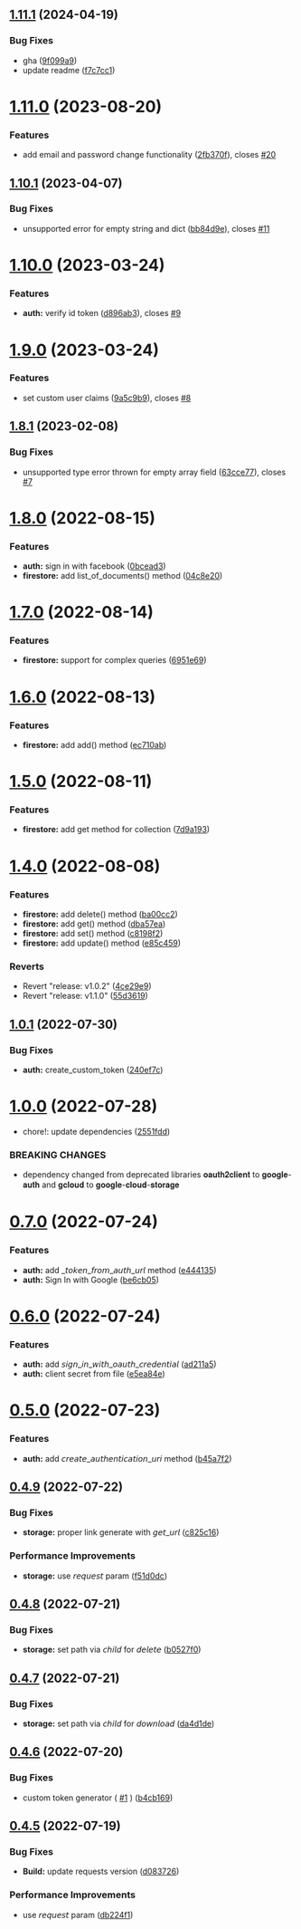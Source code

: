 ## [1.11.1](https://github.com/matiaskotlik/async-firebase-rest-api/compare/v1.11.0...v1.11.1) (2024-04-19)


### Bug Fixes

* gha ([9f099a9](https://github.com/matiaskotlik/async-firebase-rest-api/commit/9f099a91932caf9010815c895356c96e5d712c4b))
* update readme ([f7c7cc1](https://github.com/matiaskotlik/async-firebase-rest-api/commit/f7c7cc1c75d60117c05c63574bfccd9f97ced606))



# [1.11.0](https://github.com/matiaskotlik/async-firebase-rest-api/compare/v1.10.1...v1.11.0) (2023-08-20)


### Features

* add email and password change functionality ([2fb370f](https://github.com/matiaskotlik/async-firebase-rest-api/commit/2fb370f3e1d134c6aa0c10428c76fc4bd9d26128)), closes [#20](https://github.com/matiaskotlik/async-firebase-rest-api/issues/20)



## [1.10.1](https://github.com/matiaskotlik/async-firebase-rest-api/compare/v1.10.0...v1.10.1) (2023-04-07)


### Bug Fixes

* unsupported error for empty string and dict ([bb84d9e](https://github.com/matiaskotlik/async-firebase-rest-api/commit/bb84d9e854fd8ca69b080666f1f76ae05e9b80a0)), closes [#11](https://github.com/matiaskotlik/async-firebase-rest-api/issues/11)



# [1.10.0](https://github.com/matiaskotlik/async-firebase-rest-api/compare/v1.9.0...v1.10.0) (2023-03-24)


### Features

* **auth:** verify id token ([d896ab3](https://github.com/matiaskotlik/async-firebase-rest-api/commit/d896ab33a7347e5c99ee29b43395aec06e7dcab0)), closes [#9](https://github.com/matiaskotlik/async-firebase-rest-api/issues/9)



# [1.9.0](https://github.com/matiaskotlik/async-firebase-rest-api/compare/v1.8.1...v1.9.0) (2023-03-24)


### Features

* set custom user claims ([9a5c9b9](https://github.com/matiaskotlik/async-firebase-rest-api/commit/9a5c9b958a3663178a49c5ed33cd0e4bbef4444c)), closes [#8](https://github.com/matiaskotlik/async-firebase-rest-api/issues/8)



## [1.8.1](https://github.com/matiaskotlik/async-firebase-rest-api/compare/v1.8.0...v1.8.1) (2023-02-08)


### Bug Fixes

* unsupported type error thrown for empty array field ([63cce77](https://github.com/matiaskotlik/async-firebase-rest-api/commit/63cce77420a999f0e151a32c8e389593b84dc357)), closes [#7](https://github.com/matiaskotlik/async-firebase-rest-api/issues/7)



# [1.8.0](https://github.com/matiaskotlik/async-firebase-rest-api/compare/v1.7.0...v1.8.0) (2022-08-15)


### Features

* **auth:** sign in with facebook ([0bcead3](https://github.com/matiaskotlik/async-firebase-rest-api/commit/0bcead336128195932120c371be70f0afd5595ae))
* **firestore:** add list_of_documents() method ([04c8e20](https://github.com/matiaskotlik/async-firebase-rest-api/commit/04c8e20b98693e4e285266a571f7fcd9b7c10c4e))



# [1.7.0](https://github.com/matiaskotlik/async-firebase-rest-api/compare/v1.6.0...v1.7.0) (2022-08-14)


### Features

* **firestore:** support for complex queries ([6951e69](https://github.com/matiaskotlik/async-firebase-rest-api/commit/6951e6917ea31271da370e43cb5d8f0caa6d7d1f))



# [1.6.0](https://github.com/matiaskotlik/async-firebase-rest-api/compare/v1.5.0...v1.6.0) (2022-08-13)


### Features

* **firestore:** add add() method ([ec710ab](https://github.com/matiaskotlik/async-firebase-rest-api/commit/ec710ab5cb050f3799eb66430998bfb001f2e343))



# [1.5.0](https://github.com/matiaskotlik/async-firebase-rest-api/compare/v1.4.0...v1.5.0) (2022-08-11)


### Features

* **firestore:** add get method for collection ([7d9a193](https://github.com/matiaskotlik/async-firebase-rest-api/commit/7d9a19379914235be423bf36e208031fac28f48b))



# [1.4.0](https://github.com/matiaskotlik/async-firebase-rest-api/compare/v1.0.1...v1.4.0) (2022-08-08)


### Features

* **firestore:** add delete() method ([ba00cc2](https://github.com/matiaskotlik/async-firebase-rest-api/commit/ba00cc2ab9f1c29cc5e1306d39b5efe6b28af20f))
* **firestore:** add get() method ([dba57ea](https://github.com/matiaskotlik/async-firebase-rest-api/commit/dba57eab5dd1de1c5af22184cc6dead29fcb6d84))
* **firestore:** add set() method ([c8198f2](https://github.com/matiaskotlik/async-firebase-rest-api/commit/c8198f2fc6bc4605a3a50bf23c7ac823acc59cd2))
* **firestore:** add update() method ([e85c459](https://github.com/matiaskotlik/async-firebase-rest-api/commit/e85c459030441c413728e03a0646997e0fdc1a71))


### Reverts

* Revert "release: v1.0.2" ([4ce29e9](https://github.com/matiaskotlik/async-firebase-rest-api/commit/4ce29e92e3de0bdb1170ffa7ab2afdaf2bf16141))
* Revert "release: v1.1.0" ([55d3619](https://github.com/matiaskotlik/async-firebase-rest-api/commit/55d361920613bba9f2723784c39d6b3ce63c1ad1))



## [1.0.1](https://github.com/matiaskotlik/async-firebase-rest-api/compare/v1.0.0...v1.0.1) (2022-07-30)


### Bug Fixes

* **auth:** create_custom_token ([240ef7c](https://github.com/matiaskotlik/async-firebase-rest-api/commit/240ef7cd61119c52ea4c78271fa5e9201c1da618))



# [1.0.0](https://github.com/matiaskotlik/async-firebase-rest-api/compare/v0.7.0...v1.0.0) (2022-07-28)


* chore!: update dependencies ([2551fdd](https://github.com/matiaskotlik/async-firebase-rest-api/commit/2551fdd64ef1d1411d689f9d61e01588d6620312))


### BREAKING CHANGES

* dependency changed from deprecated libraries 𝐨𝐚𝐮𝐭𝐡𝟐𝐜𝐥𝐢𝐞𝐧𝐭 to 𝐠𝐨𝐨𝐠𝐥𝐞-𝐚𝐮𝐭𝐡 and 𝐠𝐜𝐥𝐨𝐮𝐝 to 𝐠𝐨𝐨𝐠𝐥𝐞-𝐜𝐥𝐨𝐮𝐝-𝐬𝐭𝐨𝐫𝐚𝐠𝐞



# [0.7.0](https://github.com/matiaskotlik/async-firebase-rest-api/compare/v0.6.0...v0.7.0) (2022-07-24)


### Features

* **auth:** add _𝘵𝘰𝘬𝘦𝘯_𝘧𝘳𝘰𝘮_𝘢𝘶𝘵𝘩_𝘶𝘳𝘭 method ([e444135](https://github.com/matiaskotlik/async-firebase-rest-api/commit/e444135a9d1107383405717029ccd0aab82f1f70))
* **auth:** Sign In with Google ([be6cb05](https://github.com/matiaskotlik/async-firebase-rest-api/commit/be6cb0551fc271cb3ae818de6f06137bbf44139d))



# [0.6.0](https://github.com/matiaskotlik/async-firebase-rest-api/compare/v0.5.0...v0.6.0) (2022-07-24)


### Features

* **auth:** add 𝘴𝘪𝘨𝘯_𝘪𝘯_𝘸𝘪𝘵𝘩_𝘰𝘢𝘶𝘵𝘩_𝘤𝘳𝘦𝘥𝘦𝘯𝘵𝘪𝘢𝘭 ([ad211a5](https://github.com/matiaskotlik/async-firebase-rest-api/commit/ad211a5bc3c9deddbe8441ff524d0008e0eb19a7))
* **auth:** client secret from file ([e5ea84e](https://github.com/matiaskotlik/async-firebase-rest-api/commit/e5ea84ed1a54246fe5a0709b7eafaaf7dd0aeb2c))



# [0.5.0](https://github.com/matiaskotlik/async-firebase-rest-api/compare/v0.4.9...v0.5.0) (2022-07-23)


### Features

* **auth:** add 𝘤𝘳𝘦𝘢𝘵𝘦_𝘢𝘶𝘵𝘩𝘦𝘯𝘵𝘪𝘤𝘢𝘵𝘪𝘰𝘯_𝘶𝘳𝘪 method ([b45a7f2](https://github.com/matiaskotlik/async-firebase-rest-api/commit/b45a7f203b0e4369bd501831ffca9f26c3eac464))



## [0.4.9](https://github.com/matiaskotlik/async-firebase-rest-api/compare/v0.4.8...v0.4.9) (2022-07-22)


### Bug Fixes

* **storage:** proper link generate with 𝘨𝘦𝘵_𝘶𝘳𝘭 ([c825c16](https://github.com/matiaskotlik/async-firebase-rest-api/commit/c825c1695f4a0e87d4daa467c2ca654a9cc05248))


### Performance Improvements

* **storage:** use 𝘳𝘦𝘲𝘶𝘦𝘴𝘵 param ([f51d0dc](https://github.com/matiaskotlik/async-firebase-rest-api/commit/f51d0dc52e030bfe867d70c7728c3ccc32dc4334))



## [0.4.8](https://github.com/matiaskotlik/async-firebase-rest-api/compare/v0.4.7...v0.4.8) (2022-07-21)


### Bug Fixes

* **storage:** set path via 𝘤𝘩𝘪𝘭𝘥 for 𝘥𝘦𝘭𝘦𝘵𝘦 ([b0527f0](https://github.com/matiaskotlik/async-firebase-rest-api/commit/b0527f0d418ad203df5845e1fd123bafe88a4b5d))



## [0.4.7](https://github.com/matiaskotlik/async-firebase-rest-api/compare/v0.4.6...v0.4.7) (2022-07-21)


### Bug Fixes

* **storage:** set path via 𝘤𝘩𝘪𝘭𝘥 for 𝘥𝘰𝘸𝘯𝘭𝘰𝘢𝘥 ([da4d1de](https://github.com/matiaskotlik/async-firebase-rest-api/commit/da4d1deb9cfcc3c962f0240b70f9fee284dcd3e6))



## [0.4.6](https://github.com/matiaskotlik/async-firebase-rest-api/compare/v0.4.5...v0.4.6) (2022-07-20)


### Bug Fixes

* custom token generator ( [#1](https://github.com/matiaskotlik/async-firebase-rest-api/issues/1)  ) ([b4cb169](https://github.com/matiaskotlik/async-firebase-rest-api/commit/b4cb1699d2d48d9741311d04a8530bf0242811e2))



## [0.4.5](https://github.com/matiaskotlik/async-firebase-rest-api/compare/d0837260dcbc5ed4b890f38ac36b5dfa10d05e48...v0.4.5) (2022-07-19)


### Bug Fixes

* **Build:** update requests version ([d083726](https://github.com/matiaskotlik/async-firebase-rest-api/commit/d0837260dcbc5ed4b890f38ac36b5dfa10d05e48))


### Performance Improvements

* use 𝘳𝘦𝘲𝘶𝘦𝘴𝘵 param ([db224f1](https://github.com/matiaskotlik/async-firebase-rest-api/commit/db224f1b75d57f77a8b118e6ed52ac22313e4fbf))



